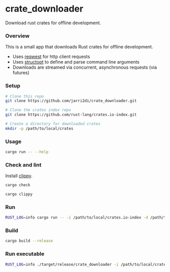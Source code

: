 # crate_downloader
Download rust crates for offline development.

### Overview
This is a small app that downloads Rust crates for offline development.
- Uses [reqwest](https://github.com/request/request) for http client requests
- Uses [structopt](https://github.com/TeXitoi/structopt) to define and parse command line arguments
- Downloads are streamed via concurrent, asynchronous requests (via futures)

### Setup
```bash
# Clone this repo
git clone https://github.com/jarri2di/crate_downloader.git

# Clone the crates index repo
git clone https://github.com/rust-lang/crates.io-index.git

# Create a directory for downloaded crates
mkdir -p /path/to/local/crates
```

### Usage
```bash
cargo run -- --help
```

### Check and lint
Install [clippy](https://github.com/rust-lang/rust-clippy#usage).

```bash
cargo check

cargo clippy
```

### Run
```bash
RUST_LOG=info cargo run -- -i /path/to/local/crates.io-index -d /path/to/local/crates
```

### Build
```bash
cargo build --release
```

### Run executable
```bash
RUST_LOG=info ./target/release/crate_downloader -i /path/to/local/crates.io-index -d /path/to/local/crates
```